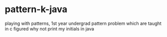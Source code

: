 # pattern-k-java
playing with patterns, 
1st year undergrad pattern problem which are taught in c
figured why not print my initials in java
